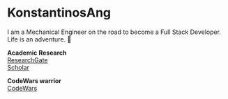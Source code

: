 # KonstantinosAng

I am a Mechanical Engineer on the road to become a Full Stack Developer. Life is an adventure. 🚀

**Academic Research** <br />
[ResearchGate](https://www.researchgate.net/profile/Konstantinos_Angelopoulos8) <br />
[Scholar](http://scholar.google.com/citations?user=C3MUcrcAAAAJ&hl=en)

**CodeWars warrior** <br />
[CodeWars](https://www.codewars.com/users/CyberBoy)
